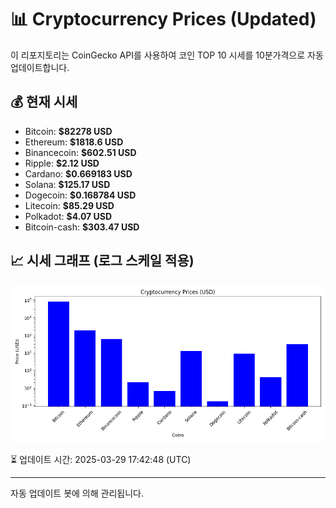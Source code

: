 
# 📊 Cryptocurrency Prices (Updated)

이 리포지토리는 CoinGecko API를 사용하여 코인 TOP 10 시세를 10분가격으로 자동 업데이트합니다.

## 💰 현재 시세
- Bitcoin: **$82278 USD**
- Ethereum: **$1818.6 USD**
- Binancecoin: **$602.51 USD**
- Ripple: **$2.12 USD**
- Cardano: **$0.669183 USD**
- Solana: **$125.17 USD**
- Dogecoin: **$0.168784 USD**
- Litecoin: **$85.29 USD**
- Polkadot: **$4.07 USD**
- Bitcoin-cash: **$303.47 USD**

## 📈 시세 그래프 (로그 스케일 적용)
![Crypto Prices](crypto_prices.png)

⏳ 업데이트 시간: 2025-03-29 17:42:48 (UTC)

---
자동 업데이트 봇에 의해 관리됩니다.
